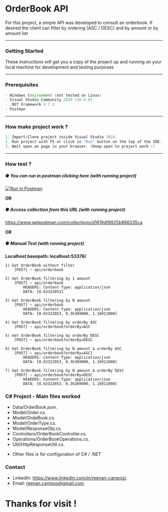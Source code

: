 ﻿

# OrderBook API

For this project, a simple API was developed to consult an orderbook. If desired the client can filter by ordering (ASC / DESC) and by amount or by amount list
___
### Getting Started

These instructions will get you a copy of the project up and running on your local machine for development and testing purposes
___
### Prerequisites

``` java
- Windows Environment (not tested on Linux)
- Visual Studio Community 2019 (16.0.0)
- .NET Framework 4.7.2
- Postman
```
___
### How make project work ?
```java
1. Import/Clone project inside Visual Studio 2019.
2. Run project with F5 or click in "Run" button on the top of the IDE.
3. Wait open an page in your browser. (Keep open to project work !)
```
___
### How test ?
##### ● You can run in postman clicking here (with running project)
[![Run in Postman](https://run.pstmn.io/button.svg)](https://app.getpostman.com/run-collection/d1619df9925b886335ca)

**OR**
##### ● Access collection from this URL (with running project)
https://www.getpostman.com/collections/d1619df9925b886335ca

**OR**

##### ● Manual Test (with running project)
**Localhost basepath:  localhost:53376/**
>
    1) Get OrderBook without filter
        [POST] ~ api/orderbook


>
    2) Get OrderBook filtering by 1 amount
        [POST] ~ api/orderbook
            HEADERS: Content-Type: application/json
            DATA: [0.63322053]


>
    3) Get OrderBook filtering by N amount
        [POST] ~ api/orderbook
            HEADERS: Content-Type: application/json
            DATA: [0.63322053, 0.36389000, 1.16911000]


>
    4) Get OrderBook filtering by orderBy ASC
        [POST] ~ api/orderbook?orderBy=ASC


>
    5) Get OrderBook filtering by orderBy DESC
        [POST] ~ api/orderbook?orderBy=DESC

>
    6) Get OrderBook filtering by N amount & orderBy ASC
        [POST] ~ api/orderbook?orderBy=ASC]
            HEADERS: Content-Type: application/json
            DATA: [0.63322053, 0.36389000, 1.16911000]


> 
    7) Get OrderBook filtering by N amount & orderBy DESC
        [POST] ~ api/orderbook?orderBy=DESC
            HEADERS: Content-Type: application/json
            DATA: [0.63322053, 0.36389000, 1.16911000]

### C# Project - Main files worked
+ Data/OrderBook.json.
+ Model/Order.cs.
+ Model/OrdeBook.cs.
+ Model/OrderType.cs.
+ Model/ResponseObj.cs.
+ Controllers/OrderBookController.cs.
+ Operations/OrderBookOperations.cs.
+ Util/HttpResponseUtil.cs.

* Other files is for configuration of C# / .NET
### Contact
+ LinkedIn: https://www.linkedin.com/in/reenan-campos/.
+ Email: reenan.campos@gmail.com.



# Thanks for visit !

